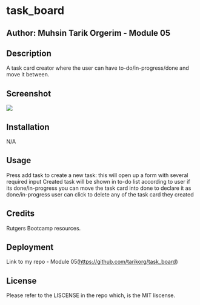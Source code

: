 # task_board

## Author: Muhsin Tarik Orgerim - Module 05

## Description
A task card creator where the user can have to-do/in-progress/done  and move it between.

## Screenshot
<image src="assets/images/task-board.png">


## Installation
N/A

## Usage
Press add task to create a new task: this will open up a form with several required input
Created task will be shown in to-do list
according to user if its done/in-progress you can move the task card into done to declare it as done/in-progress
user can click to delete any of the task card they created


## Credits
Rutgers Bootcamp resources.

## Deployment
Link to my repo - Module 05(https://github.com/tarikorg/task_board)

## License
Please refer to the LISCENSE in the repo which, is the MIT liscense.